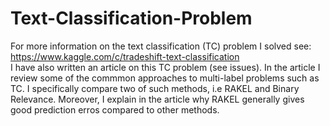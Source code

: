 Text-Classification-Problem
===========================
For more information on the text classification (TC) problem I solved see:
https://www.kaggle.com/c/tradeshift-text-classification     
I have also written an article on this TC problem (see issues). In the article I review some of the 
commmon approaches to multi-label problems such as TC. I specifically compare two of such methods,
i.e RAKEL and Binary Relevance. Moreover, I explain in the article why RAKEL generally gives good
prediction erros compared to other methods.

